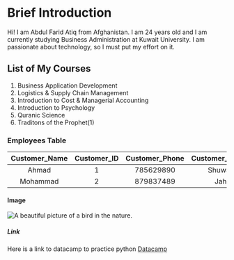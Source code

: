 # Brief Introduction
Hi!
I am Abdul Farid Atiq from Afghanistan. I am 24 years old and I am currently studying Business Administration at Kuwait University. I am passionate about technology, so I must put my effort on it.



## List of My Courses

1. Business Application Development
1. Logistics & Supply Chain Management
1. Introduction to Cost & Managerial Accounting
1. Introduction to Psychology
1. Quranic Science
1. Traditons of the Prophet(1)






### Employees Table
| Customer_Name | Customer_ID | Customer_Phone | Customer_Address |
| :-----------: | :---------: | :------------: | :--------------: |
| Ahmad         | 1           | 785629890      | Shuwaikh         |
| Mohammad      | 2           | 879837489      | Jahra            |






#### Image
![ A beautiful picture of a bird in the nature.](https://images.app.goo.gl/SRBYFLPN7M21Ay829)







##### Link 
Here is a link to datacamp to practice python
[Datacamp](https://app.datacamp.com/)
